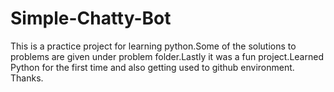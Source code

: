 # Simple-Chatty-Bot
 
This is a practice project for learning python.Some of the solutions to problems are given under problem folder.Lastly it was a fun project.Learned Python for the first time and also getting used to github environment.
Thanks.
